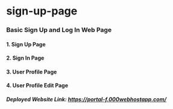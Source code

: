 # sign-up-page

### Basic Sign Up and Log In Web Page

#### 1. Sign Up Page
#### 2. Sign In Page
#### 3. User Profile Page
#### 4. User Profile Edit Page

##### Deployed Website Link: https://portal-f.000webhostapp.com/
